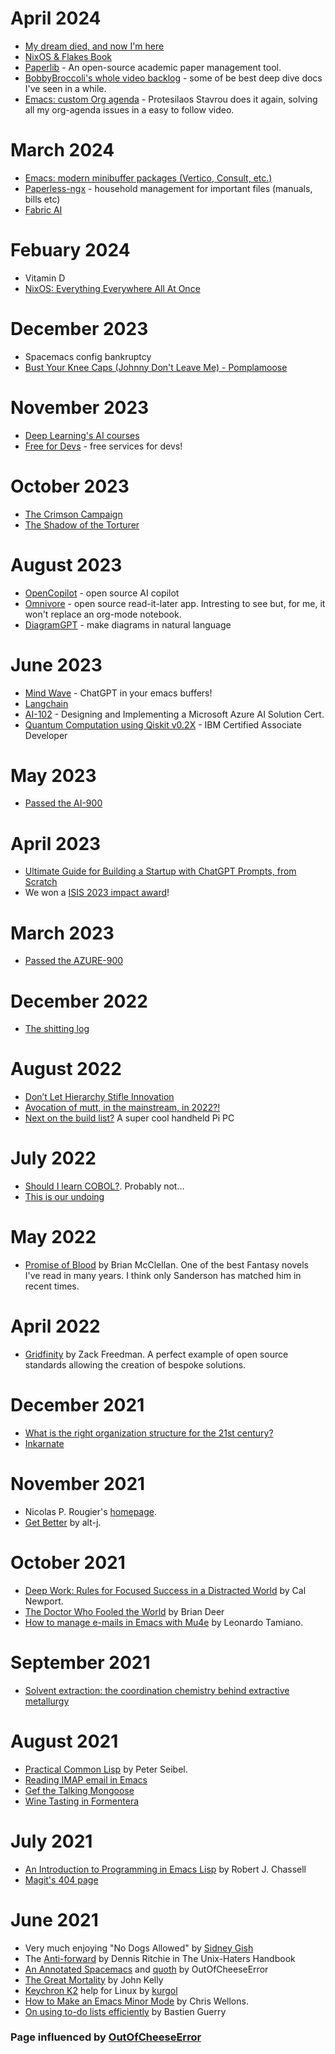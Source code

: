 
# April 2024
* [My dream died, and now I'm here](https://www.youtube.com/watch?v=LKiBlGDfRU8)
* [NixOS & Flakes Book](https://github.com/ryan4yin/nixos-and-flakes-book)
* [Paperlib](https://github.com/Future-Scholars/paperlib) - An open-source academic paper management tool.
* [BobbyBroccoli's whole video backlog](https://www.youtube.com/@BobbyBroccoli) - some of be best deep dive docs I've seen in a while. 
* [Emacs: custom Org agenda](https://www.youtube.com/watch?v=UqtBXrzXPgQ) - Protesilaos Stavrou does it again, solving all my org-agenda issues in a easy to follow video. 


# March 2024
* [Emacs: modern minibuffer packages (Vertico, Consult, etc.)](https://www.youtube.com/watch?v=d3aaxOqwHhI)
* [Paperless-ngx](https://github.com/paperless-ngx/paperless-ngx) - household management for important files (manuals, bills etc)
* [Fabric AI](https://github.com/danielmiessler/fabric)


# Febuary 2024
* Vitamin D 
* [NixOS: Everything Everywhere All At Once](https://www.youtube.com/watch?v=CwfKlX3rA6E)


# December 2023
* Spacemacs config bankruptcy
* [Bust Your Knee Caps (Johnny Don't Leave Me) - Pomplamoose](https://www.youtube.com/watch?v=FlDGFrP4NgI)


# November 2023

* [Deep Learning's AI courses](https://learn.deeplearning.ai/ )
* [Free for Devs](https://free-for.dev/#/) - free services for devs!

# October 2023
* [The Crimson Campaign](https://en.wikipedia.org/wiki/The_Crimson_Campaign)
* [The Shadow of the Torturer](https://en.wikipedia.org/wiki/The_Shadow_of_the_Torturer)
# August 2023
* [OpenCopilot](https://opencopilot.so/) - open source AI copilot
* [Omnivore](https://omnivore.app/) - open source read-it-later app. Intresting to see but, for me, it won't replace an org-mode notebook.
* [DiagramGPT](https://www.eraser.io/diagramgpt) - make diagrams in natural language 

# June 2023
* [Mind Wave](https://github.com/manateelazycat/mind-wave) - ChatGPT in your emacs buffers!
* [Langchain](https://python.langchain.com/docs/get_started/introduction.html)
* [AI-102](https://learn.microsoft.com/en-us/certifications/exams/ai-102/) - Designing and Implementing a Microsoft Azure AI Solution Cert.
* [Quantum Computation using Qiskit v0.2X](https://www.ibm.com/training/certification/C0010300) - IBM Certified Associate Developer

# May 2023
* [Passed the AI-900](https://learn.microsoft.com/en-us/certifications/exams/ai-900/)

# April 2023
* [Ultimate Guide for Building a Startup with ChatGPT Prompts, from Scratch](https://www.reddit.com/r/ChatGPT/comments/12gjp5b/ultimate_guide_for_building_a_startup_with/)
* We won a [ISIS 2023 impact award](https://www.isis.stfc.ac.uk/Pages/News23_ImpactAwards.aspx)!

# March 2023
* [Passed the AZURE-900](https://learn.microsoft.com/en-us/certifications/exams/az-900/)


# December 2022
* [The shitting log](https://en.wikipedia.org/wiki/Ti%C3%B3_de_Nadal)


# August 2022
* [Don’t Let Hierarchy Stifle Innovation ](https://hbr.org/2022/08/dont-let-hierarchy-stifle-innovation)
* [Avocation of mutt, in the mainstream, in 2022?!](https://www.wired.com/story/email-clients-are-bad-so-use-vivaldi-mail/)
* [Next on the build list?](https://github.com/brickbots/HandiPi) A super cool handheld Pi PC
# July 2022
* [Should I learn COBOL?](https://en.wikipedia.org/wiki/COBOL). Probably not... 
* [This is our undoing](https://www.lunapresspublishing.com/product-page/this-is-our-undoing-paperback)


# May 2022
* [Promise of Blood](https://www.goodreads.com/book/show/15790883-promise-of-blood) by Brian McClellan. One of the best Fantasy novels I've read in many years. I think only Sanderson has matched him in recent times. 

# April 2022
* [Gridfinity](https://www.youtube.com/watch?v=ra_9zU-mnl8) by Zack Freedman. A perfect example of open source standards allowing the creation of bespoke solutions.


# December 2021
* [ What is the right organization structure for the 21st century?](https://blog.dropbox.com/topics/work-culture/21st-century-organization-structure)
* [Inkarnate](https://inkarnate.com/)




# November 2021
*  Nicolas P. Rougier's [homepage](https://www.labri.fr/perso/nrougier).
* [Get Better](https://www.youtube.com/watch?v=OQcTc9u2Zu8) by alt-j.

# October 2021
* [Deep Work: Rules for Focused Success in a Distracted World](https://books.google.co.uk/books/about/Deep_Work.html?id=lZpFCgAAQBAJ&source=kp_book_description&redir_esc=y) by Cal Newport.
* [The Doctor Who Fooled the World](https://blackwells.co.uk/bookshop/product/9781911617808?gC=5a105e8b&gclid=Cj0KCQiA7oyNBhDiARIsADtGRZaOTQoZdQnHoGGD3uE-tH-XIvEOqJx8aD5YnBB07uiQGx6xgjCCyOkaAvPVEALw_wcB) by Brian Deer
* [How to manage e-mails in Emacs with Mu4e](https://leonardotamiano.xyz/posts/mu4e-setup/) by Leonardo Tamiano. 


# September 2021
* [Solvent extraction: the coordination chemistry behind extractive metallurgy](https://pubs.rsc.org/en/content/articlehtml/2014/cs/c3cs60275c)


# August 2021
* [Practical Common Lisp](https://gigamonkeys.com/book/) by Peter Seibel.
* [Reading IMAP email in Emacs](https://ict4g.net/adolfo/notes/emacs/reading-imap-mail-with-emacs.html)
* [Gef the Talking Mongoose](https://en.wikipedia.org/wiki/Gef) 
* [Wine Tasting in Formentera](/images/wine)

# July 2021
* [An Introduction to Programming in Emacs Lisp](https://www.gnu.org/software/emacs/manual/pdf/eintr.pdf) by Robert J. Chassell
* [Magit's 404 page](https://magit.vc/jfsjdf) 


# June 2021
* Very much enjoying "No Dogs Allowed" by [Sidney Gish](https://en.wikipedia.org/wiki/Sidney_Gish)
* The [Anti-forward](https://web.mit.edu/~simsong/www/ugh.pdf) by Dennis Ritchie in The Unix-Haters Handbook
* [An Annotated Spacemacs](https://out-of-cheese-error.netlify.app/spacemacs-config) and [quoth](https://github.com/out-of-cheese-error/quoth) by OutOfCheeseError
* [The Great Mortality](https://www.goodreads.com/book/show/324494.The_Great_Mortality) by John Kelly
* [Keychron K2](https://github.com/Kurgol/keychron/blob/master/k2.md#caps-lock-and-num-lock) help for Linux by [kurgol](https://github.com/kurgol)
* [How to Make an Emacs Minor Mode](https://nullprogram.com/blog/2013/02/06/) by Chris Wellons.
* [On using to-do lists efficiently](https://bzg.fr/en/on-using-to-do-lists-efficiently/) by Bastien Guerry

### Page influenced by [OutOfCheeseError](https://out-of-cheese-error.netlify.app/pages/dailies) 
 
